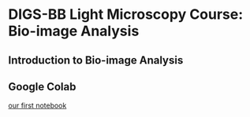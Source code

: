 # DIGS-BB Light Microscopy Course: Bio-image Analysis

## Introduction to Bio-image Analysis


## Google Colab

[our first notebook](https://colab.research.google.com/github/BiAPoL/DIGS-BB_LM_Course_Bio-Image_Analysis_2023/blob/main/notebooks/10_our_first_notebook.ipynb)


